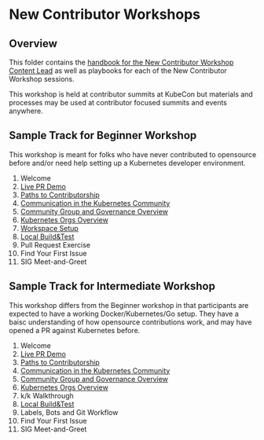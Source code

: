 # New Contributor Workshops


## Overview

This folder contains the [handbook for the New Contributor Workshop Content Lead](./new-contributor-workshop-lead.md) as well as playbooks for each of the New Contributor Workshop sessions.

This workshop is held at contributor summits at KubeCon but materials and processes may be used at contributor focused summits and events anywhere.

## Sample Track for Beginner Workshop

This workshop is meant for folks who have never contributed to opensource before and/or need help setting up a Kubernetes developer environment.

1. Welcome
1. [Live PR Demo](./live-pr-demo.md)
1. [Paths to Contributorship](./contributor-paths.md)
1. [Communication in the Kubernetes Community](./how-we-communicate.md)
1. [Community Group and Governance Overview](./community-groups.md)
1. [Kubernetes Orgs Overview](./repo-tour.md)
1. [Workspace Setup](./workspace-setup.md)
1. [Local Build&Test](./build-and-test.md)
1. Pull Request Exercise
1. Find Your First Issue
1. SIG Meet-and-Greet

## Sample Track for Intermediate Workshop

This workshop differs from the Beginner workshop in that participants are expected to have a working Docker/Kubernetes/Go setup. They have a baisc understanding of how opensource contributions work, and may have opened a PR against Kubernetes before.

1. Welcome
1. [Live PR Demo](./live-pr-demo.md)
1. [Paths to Contributorship](./contributor-paths.md)
1. [Communication in the Kubernetes Community](./how-we-communicate.md)
1. [Community Group and Governance Overview](./community-groups.md)
1. [Kubernetes Orgs Overview](./repo-tour.md)
1. k/k Walkthrough
1. [Local Build&Test](./build-and-test.md)
1. Labels, Bots and Git Workflow
1. Find Your First Issue
1. SIG Meet-and-Greet